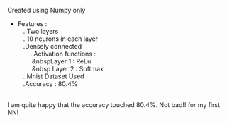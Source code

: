 Created using Numpy only<br>

- Features : <br>
  &nbsp;&nbsp;&nbsp;. Two layers <br>
  &nbsp;&nbsp;&nbsp;. 10 neurons in each layer<br>
  &nbsp;&nbsp;&nbsp;.Densely connected<br>&nbsp;&nbsp;&nbsp;
  &nbsp;&nbsp;&nbsp;. Activation functions :<br> 
            &nbsp;&nbsp;&nbsp;&nbsp;&nbsp;&nbsp;&nbsp;&nbsp;&nbspLayer 1 : ReLu<br>
             &nbsp;&nbsp;&nbsp;&nbsp;&nbsp;&nbsp;&nbsp;&nbsp;&nbsp  Layer 2 : Softmax <br>
   &nbsp;&nbsp;&nbsp;. Mnist Dataset Used<br>
   &nbsp;&nbsp;&nbsp;.Accuracy : 80.4% <br>
<br>
I am quite happy that the accuracy touched 80.4%. Not bad!! for my first NN!<br>